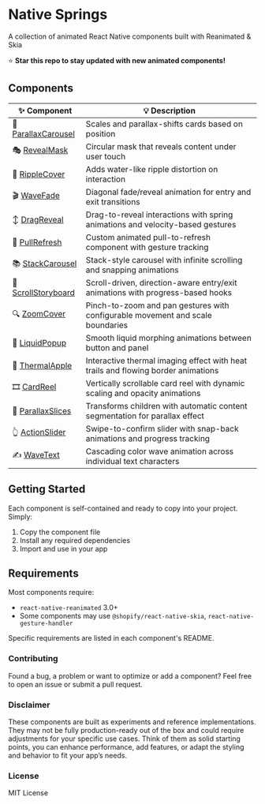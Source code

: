 # Native Springs

A collection of animated React Native components built with Reanimated & Skia

⭐ **Star this repo to stay updated with new animated components!**

## Components

| ✨ Component                              | 💡 Description                                                                    |
| ----------------------------------------- | --------------------------------------------------------------------------------- |
| 🎠 [ParallaxCarousel](./ParallaxCarousel) | Scales and parallax-shifts cards based on position                                |
| 🎭 [RevealMask](./RevealMask)             | Circular mask that reveals content under user touch                               |
| 🌊 [RippleCover](./RippleCover)           | Adds water-like ripple distortion on interaction                                  |
| 🎬 [WaveFade](./WaveFade)                 | Diagonal fade/reveal animation for entry and exit transitions                     |
| ↕️ [DragReveal](./DragReveal)             | Drag-to-reveal interactions with spring animations and velocity-based gestures    |
| 🔄 [PullRefresh](./PullRefresh)           | Custom animated pull-to-refresh component with gesture tracking                   |
| 📚 [StackCarousel](./StackCarousel)       | Stack-style carousel with infinite scrolling and snapping animations              |
| 📖 [ScrollStoryboard](./ScrollStoryboard) | Scroll-driven, direction-aware entry/exit animations with progress-based hooks    |
| 🔍 [ZoomCover](./ZoomCover)               | Pinch-to-zoom and pan gestures with configurable movement and scale boundaries    |
| 🫗 [LiquidPopup](./LiquidPopup)            | Smooth liquid morphing animations between button and panel                        |
| 🍎 [ThermalApple](./ThermalApple)         | Interactive thermal imaging effect with heat trails and flowing border animations |
| 🎞️ [CardReel](./CardReel)                 | Vertically scrollable card reel with dynamic scaling and opacity animations       |
| 🔪 [ParallaxSlices](./ParallaxSlices)     | Transforms children with automatic content segmentation for parallax effect       |
| 👆 [ActionSlider](./ActionSlider)         | Swipe-to-confirm slider with snap-back animations and progress tracking           |
| ✍️ [WaveText](./WaveText)                 | Cascading color wave animation across individual text characters                  |

## Getting Started

Each component is self-contained and ready to copy into your project. Simply:

1. Copy the component file
2. Install any required dependencies
3. Import and use in your app

## Requirements

Most components require:

- `react-native-reanimated` 3.0+
- Some components may use `@shopify/react-native-skia`, `react-native-gesture-handler`

Specific requirements are listed in each component's README.

### Contributing

Found a bug, a problem or want to optimize or add a component? Feel free to open an issue or submit a pull request.

### Disclaimer

These components are built as experiments and reference implementations.
They may not be fully production-ready out of the box and could require adjustments for your specific use cases.
Think of them as solid starting points, you can enhance performance, add features, or adapt the styling and behavior to fit your app’s needs.

### License

MIT License
